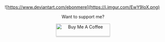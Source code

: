 ![https://www.deviantart.com/ebonmere](https://i.imgur.com/EwY9IoX.png)

<p align="center">
Want to support me?
</p>

<p align="center">
<a href="https://www.buymeacoffee.com/haka" target="_blank"><img src="https://www.buymeacoffee.com/assets/img/custom_images/orange_img.png" alt="Buy Me A Coffee" style="height: 41px !important;width: 174px !important;box-shadow: 0px 3px 2px 0px rgba(190, 190, 190, 0.5) !important;-webkit-box-shadow: 0px 3px 2px 0px rgba(190, 190, 190, 0.5) !important;"></a>
</p>
